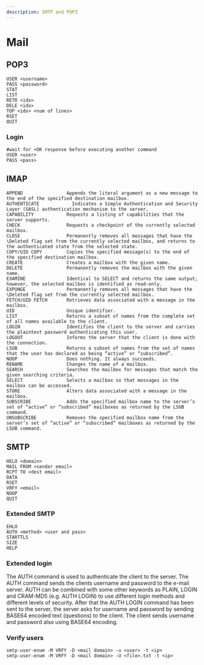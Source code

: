 ```yaml
---
description: SMTP and POP3
---
```


# Mail

## POP3

```
USER <username>
PASS <password>
STAT
LIST
RETR <idx>
DELE <idx>
TOP <idx> <num of lines>
RSET
QUIT
```

### Login

```
#wait for +OK response before executing another command
USER <user>
PASS <pass>
```

## IMAP

```
APPEND                Appends the literal argument as a new message to the end of the specified destination mailbox. 	
AUTHENTICATE 	        Indicates a Simple Authentication and Security Layer (SASL) authentication mechanism to the server. 	
CAPABILITY 	          Requests a listing of capabilities that the server supports. 	
CHECK                 Requests a checkpoint of the currently selected mailbox. 	
CLOSE                 Permanently removes all messages that have the \Deleted flag set from the currently selected mailbox, and returns to the authenticated state from the selected state. 	
COPY/UID COPY         Copies the specified message(s) to the end of the specified destination mailbox. 	
CREATE                Creates a mailbox with the given name.
DELETE                Permanently removes the mailbox with the given name.
EXAMINE               Identical to SELECT and returns the same output; however, the selected mailbox is identified as read-only. 	
EXPUNGE               Permanently removes all messages that have the \Deleted flag set from the currently selected mailbox. 	
FETCH/UID FETCH       Retrieves data associated with a message in the mailbox. 
UID                   Unique identifier.
LIST                  Returns a subset of names from the complete set of all names available to the client. 	
LOGIN                 Identifies the client to the server and carries the plaintext password authenticating this user. 	
LOGOUT                Informs the server that the client is done with the connection. 
LSUB                  Returns a subset of names from the set of names that the user has declared as being “active” or “subscribed”. 	
NOOP                  Does nothing. It always succeeds.
RENAME                Changes the name of a mailbox.
SEARCH                Searches the mailbox for messages that match the given searching criteria. 	
SELECT                Selects a mailbox so that messages in the mailbox can be accessed. 
STORE                 Alters data associated with a message in the mailbox.
SUBSCRIBE             Adds the specified mailbox name to the server’s set of “active” or “subscribed” mailboxes as returned by the LSUB command. 	
UNSUBSCRIBE           Removes the specified mailbox name from the server’s set of “active” or “subscribed” mailboxes as returned by the LSUB command. 	
```

## SMTP

```
HELO <domain>
MAIL FROM <sender email>
RCPT TO <dest email>
DATA
RSET
VRFY <email>
NOOP
QUIT
```

### Extended SMTP

```
EHLO
AUTH <method> <user and pass>
STARTTLS
SIZE
HELP
```

### Extended login

The AUTH command is used to authenticate the client to the server. The AUTH command sends the clients username and password to the e-mail server. AUTH can be combined with some other keywords as PLAIN, LOGIN and CRAM-MD5 (e.g. AUTH LOGIN) to use different login methods and different levels of security. After that the AUTH LOGIN command has been sent to the server, the server asks for username and password by sending BASE64 encoded text (questions) to the client. The client sends username and password also using BASE64 encoding.

### Verify users

```
smtp-user-enum -M VRFY -D <mail domain> -u <user> -t <ip>
smtp-user-enum -M VRFY -D <mail domain> -U <file>.txt -t <ip>
```
